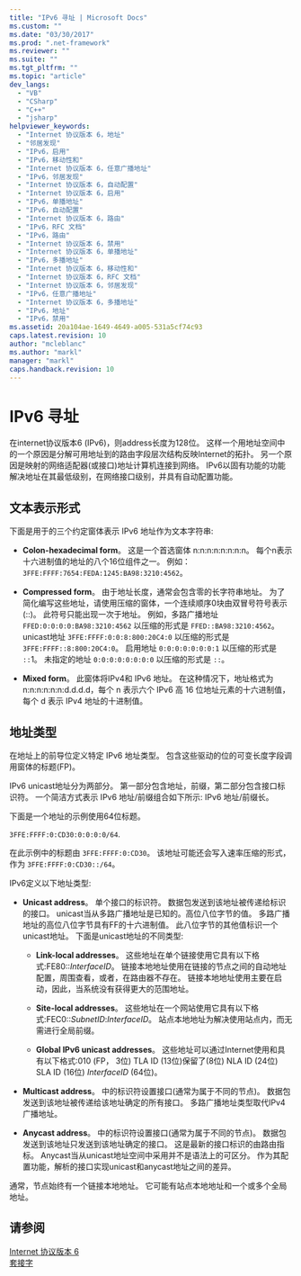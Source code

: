 ```yaml
---
title: "IPv6 寻址 | Microsoft Docs"
ms.custom: ""
ms.date: "03/30/2017"
ms.prod: ".net-framework"
ms.reviewer: ""
ms.suite: ""
ms.tgt_pltfrm: ""
ms.topic: "article"
dev_langs: 
  - "VB"
  - "CSharp"
  - "C++"
  - "jsharp"
helpviewer_keywords: 
  - "Internet 协议版本 6，地址"
  - "邻居发现"
  - "IPv6，启用"
  - "IPv6，移动性和"
  - "Internet 协议版本 6，任意广播地址"
  - "IPv6，邻居发现"
  - "Internet 协议版本 6，自动配置"
  - "Internet 协议版本 6，启用"
  - "IPv6，单播地址"
  - "IPv6，自动配置"
  - "Internet 协议版本 6，路由"
  - "IPv6，RFC 文档"
  - "IPv6，路由"
  - "Internet 协议版本 6，禁用"
  - "Internet 协议版本 6，单播地址"
  - "IPv6，多播地址"
  - "Internet 协议版本 6，移动性和"
  - "Internet 协议版本 6，RFC 文档"
  - "Internet 协议版本 6，邻居发现"
  - "IPv6，任意广播地址"
  - "Internet 协议版本 6，多播地址"
  - "IPv6，地址"
  - "IPv6，禁用"
ms.assetid: 20a104ae-1649-4649-a005-531a5cf74c93
caps.latest.revision: 10
author: "mcleblanc"
ms.author: "markl"
manager: "markl"
caps.handback.revision: 10
---
```

# IPv6 寻址
在internet协议版本6 \(IPv6\)，则address长度为128位。  这样一个用地址空间中的一个原因是分解可用地址到的路由字段层次结构反映Internet的拓扑。  另一个原因是映射的网络适配器\(或接口\)地址计算机连接到网络。  IPv6以固有功能的功能解决地址在其最低级别，在网络接口级别，并具有自动配置功能。  
  
## 文本表示形式  
 下面是用于的三个约定窗体表示 IPv6 地址作为文本字符串:  
  
-   **Colon\-hexadecimal form**。  这是一个首选窗体 n:n:n:n:n:n:n:n。  每个n表示十六进制值的地址的八个16位组件之一。  例如：`3FFE:FFFF:7654:FEDA:1245:BA98:3210:4562`。  
  
-   **Compressed form**。  由于地址长度，通常会包含零的长字符串地址。  为了简化编写这些地址，请使用压缩的窗体，一个连续顺序0块由双冒号符号表示\(::\)。  此符号只能出现一次于地址。  例如，多路广播地址 `FFED:0:0:0:0:BA98:3210:4562` 以压缩的形式是 `FFED::BA98:3210:4562`。  unicast地址 `3FFE:FFFF:0:0:8:800:20C4:0` 以压缩的形式是 `3FFE:FFFF::8:800:20C4:0`。  启用地址 `0:0:0:0:0:0:0:1` 以压缩的形式是 `::`1。  未指定的地址 `0:0:0:0:0:0:0:0` 以压缩的形式是 `::`。  
  
-   **Mixed form**。  此窗体将IPv4和 IPv6 地址。  在这种情况下，地址格式为 n:n:n:n:n:n:d.d.d.d，每个 n 表示六个 IPv6 高 16 位地址元素的十六进制值，每个 d 表示 IPv4 地址的十进制值。  
  
## 地址类型  
 在地址上的前导位定义特定 IPv6 地址类型。  包含这些驱动的位的可变长度字段调用窗体的标题\(FP\)。  
  
 IPv6 unicast地址分为两部分。  第一部分包含地址，前缀，第二部分包含接口标识符。  一个简洁方式表示 IPv6 地址\/前缀组合如下所示: IPv6 地址\/前缀长。  
  
 下面是一个地址的示例使用64位标题。  
  
 `3FFE:FFFF:0:CD30:0:0:0:0/64`.  
  
 在此示例中的标题由 `3FFE:FFFF:0:CD30`。  该地址可能还会写入速率压缩的形式，作为 `3FFE:FFFF:0:CD30::/64`。  
  
 IPv6定义以下地址类型:  
  
-   **Unicast address**。  单个接口的标识符。  数据包发送到该地址被传递给标识的接口。  unicast当从多路广播地址是已知的。高位八位字节的值。  多路广播地址的高位八位字节具有FF的十六进制值。  此八位字节的其他值标识一个unicast地址。  下面是unicast地址的不同类型:  
  
    -   **Link\-local addresses**。  这些地址在单个链接使用它具有以下格式:FE80::*InterfaceID*。  链接本地地址使用在链接的节点之间的自动地址配置，周围查看，或者，在路由器不存在。  链接本地地址使用主要在启动，因此，当系统没有获得更大的范围地址。  
  
    -   **Site\-local addresses**。  这些地址在一个网站使用它具有以下格式:FEC0::*SubnetID*:*InterfaceID*。  站点本地地址为解决使用站点内，而无需进行全局前缀。  
  
    -   **Global IPv6 unicast addresses**。  这些地址可以通过Internet使用和具有以下格式:010 \(FP， 3位\) TLA ID \(13位\)保留了\(8位\) NLA ID \(24位\) SLA ID \(16位\) *InterfaceID* \(64位\)。  
  
-   **Multicast address**。  中的标识符设置接口\(通常为属于不同的节点\)。  数据包发送到该地址被传递给该地址确定的所有接口。  多路广播地址类型取代IPv4广播地址。  
  
-   **Anycast address**。  中的标识符设置接口\(通常为属于不同的节点\)。  数据包发送到该地址只发送到该地址确定的接口。  这是最新的接口标识的由路由指标。  Anycast当从unicast地址空间中采用并不是语法上的可区分。  作为其配置功能，解析的接口实现unicast和anycast地址之间的差异。  
  
 通常，节点始终有一个链接本地地址。  它可能有站点本地地址和一个或多个全局地址。  
  
## 请参阅  
 [Internet 协议版本 6](../../../docs/framework/network-programming/internet-protocol-version-6.md)   
 [套接字](../../../docs/framework/network-programming/sockets.md)